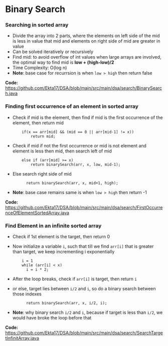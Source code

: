 # Binary Search

### **Searching in sorted array**

- Divide the array into 2 parts, where the elements on left side of the mid is less in value that mid and elements on right side of mid are greater in value
- Can be solved iteratively or recursively
- Find mid: to avoid overflow of int values when large arrays are involved, the optimal way to find mid is **low + (high-low)/2** 
- Time Complexity: O(log n)
- **Note**: base case for recurrsion is when ```low > high``` then return false

**Code:** https://github.com/Ekta17/DSA/blob/main/src/main/dsa/search/BinarySearch.java

### **Finding first occurrence of an element in sorted array**

- Check if mid is the element, then find if mid is the first occurrence of the element, then return mid
    ```
        if(x == arr[mid] && (mid == 0 || arr[mid-1] != x))
            return mid;
    ```
- Check if mid if not the first occurrence or mid is not element and element is less then mid, then search left of mid
    ```
        else if (arr[mid] >= x)
            return binarySearch(arr, x, low, mid-1);
    ```
- Else search right side of mid
  ```
        return binarySearch(arr, x, mid+1, high);
    ```
- **Note**: base case remains same is when ```low > high``` then return -1

**Code:** https://github.com/Ekta17/DSA/blob/main/src/main/dsa/search/FirstOccurrenceOfElementSortedArray.java


### **Find Element in an infinite sorted array**

- Check if 1st element is the target, then return 0
    
- Now initialize a variable `i`, such that till we find `arr[i]` that is greater than target, we keep incrementing i exponentially
    ```
        i = 1
        while (arr[i] < x)
          i = i * 2; 
    ```
- After the loop breaks, check if `arr[i]` is target, then return `i`
  
- or else, target lies between `i/2` and `i`, so do a binary search between those indexes
  ```
        return binarySearch(arr, x, i/2, i);
    ```
  
- **Note**: why binary search `i/2` and `i`, because if target is less than `i/2`, we would have broke the loop before that

**Code:** https://github.com/Ekta17/DSA/blob/main/src/main/dsa/search/SearchTargetInfinitArray.java
